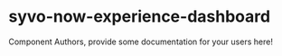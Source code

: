 syvo-now-experience-dashboard
===============================================


Component Authors, provide some documentation for your users here!